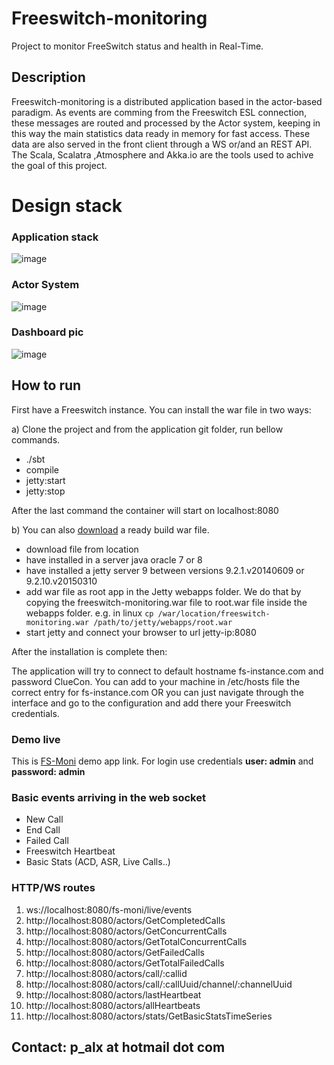 # Freeswitch-monitoring
Project to monitor FreeSwitch status and health in Real-Time.


## Description

Freeswitch-monitoring is a distributed application based in the actor-based paradigm. As events are comming from the Freeswitch ESL connection, these messages are routed and processed by the Actor system, keeping in this way the main statistics data ready in memory for fast access. These data are also served in the front client through a WS  or/and an REST API.
The Scala, Scalatra ,Atmosphere and Akka.io are the tools used to achive the goal of this project.



# Design stack

### Application stack

![image](http://vieras.eu/wp-content/uploads/2015/09/Application-Diagram.png)



### Actor System

![image](http://vieras.eu/wp-content/uploads/2015/09/Actor-System.png)

### Dashboard pic

![image](http://vieras.eu/wp-content/uploads/2016/04/fsmoni-dashboard.png)

## How to run

First have a Freeswitch instance. You can install the war file in two ways:

a) Clone the project and from the application git folder, run bellow commands.

*	./sbt
*	compile
*	jetty:start
* jetty:stop

After the last command the container will start on localhost:8080

b)
You can also [download](http://fs-moni.cloudapp.net/freeswitchop_2.11-0.1.0-SNAPSHOT.war) a ready build war file.

*	download file from location
*	have installed in a server java oracle 7 or 8
*	have installed a jetty server 9 between versions 9.2.1.v20140609 or 9.2.10.v20150310 
*	add war file as root app in the Jetty webapps folder. We do that by copying the freeswitch-monitoring.war file to root.war file inside the webapps folder. e.g. in linux `cp /war/location/freeswitch-monitoring.war /path/to/jetty/webapps/root.war`
*	start jetty and connect your browser to url jetty-ip:8080

After the installation is complete then:

The application will try to connect to default hostname fs-instance.com and password ClueCon. You can add to your machine in /etc/hosts file the correct entry for fs-instance.com OR you can just navigate through the interface and go to the configuration and add there your Freeswitch credentials.


### Demo live

This is [FS-Moni](http://fs-moni.cloudapp.net:8080/dashboard.html# "FS-Moni") demo app link. For login use credentials **user: admin** and **password: admin**

### Basic events arriving in the web socket

- New Call
- End Call
- Failed Call
- Freeswitch Heartbeat
- Basic Stats (ACD, ASR, Live Calls..)



### HTTP/WS routes

1. ws://localhost:8080/fs-moni/live/events
2. http://localhost:8080/actors/GetCompletedCalls
3. http://localhost:8080/actors/GetConcurrentCalls
4. http://localhost:8080/actors/GetTotalConcurrentCalls
5. http://localhost:8080/actors/GetFailedCalls
6. http://localhost:8080/actors/GetTotalFailedCalls
7. http://localhost:8080/actors/call/:callid
7. http://localhost:8080/actors/call/:callUuid/channel/:channelUuid
8. http://localhost:8080/actors/lastHeartbeat
9. http://localhost:8080/actors/allHeartbeats
10. http://localhost:8080/actors/stats/GetBasicStatsTimeSeries

## Contact: p_alx at hotmail dot com
